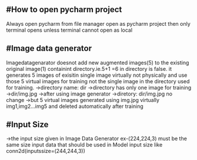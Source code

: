 #How to open pycharm project
----------------------------
Always open pycharm from file manager open as pycharm project then only terminal opens unless terminal cannot open as local

#Image data generator
----------------------------
Imagedatagenarator doesnot add new augmented images(5) to the existing original image(1) containint directory.ie.5+1 =6 in directory is false.
it generates 5 images of exisitin single image virtually not physically and use those 5 virtual images for training not the single image in the directory used for training.
->directory name: dir
->directory has only one image for training 
->dir/img.jpg
->after using image generator 
->diretory: dir/img.jpg no change 
->but 5 virtual images generated using img.jpg virtually img1,img2...img5 and deleted automatically after training 

#Input Size
---------------------------
->the input size given in Image Data Generator ex-(224,224,3) must be the same size input data that should be used in Model input size like conn2d(inputssize=(244,244,3))
